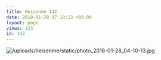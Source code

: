 ```yaml
---
title: Heisenme 142
date: 2018-01-28 07:10:13 +03:00
layout: page
views: 223
id: 142
---
```


![/uploads/heisenme/static/photo_2018-01-28_04-10-13.jpg](/uploads/heisenme/static/photo_2018-01-28_04-10-13.jpg)
